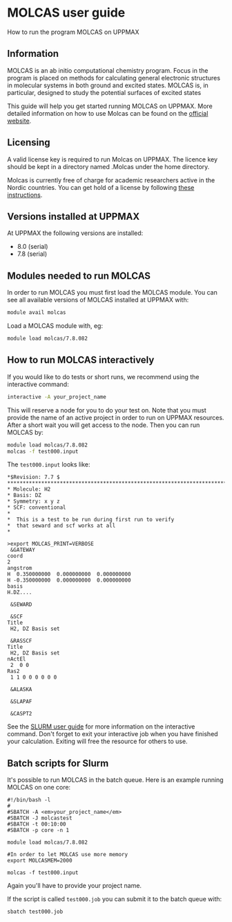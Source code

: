 # MOLCAS user guide

How to run the program MOLCAS on UPPMAX

## Information

MOLCAS is an ab initio computational chemistry program. Focus in the program is placed on methods for calculating general electronic structures in molecular systems in both ground and excited states. MOLCAS is, in particular, designed to study the potential surfaces of excited states

This guide will help you get started running MOLCAS on UPPMAX. More detailed information on how to use Molcas can be found on the [official website](https://molcas.org/).

## Licensing

A valid license key is required to run Molcas on UPPMAX. The licence key should be kept in a directory named .Molcas under the home directory.

Molcas is currently free of charge for academic researchers active in the Nordic countries. You can get hold of a license by following [these instructions](https://www.molcas.org/order.html).

## Versions installed at UPPMAX

At UPPMAX the following versions are installed:

- 8.0 (serial)
- 7.8 (serial)

## Modules needed to run MOLCAS

In order to run MOLCAS you must first load the MOLCAS module. You can see all available versions of MOLCAS installed at UPPMAX with:

```bash
module avail molcas
```

Load a MOLCAS module with, eg:

```bash
module load molcas/7.8.082
```

## How to run MOLCAS interactively

If you would like to do tests or short runs, we recommend using the interactive command:

```bash
interactive -A your_project_name
```

This will reserve a node for you to do your test on. Note that you must provide the name of an active project in order to run on UPPMAX resources. After a short wait you will get access to the node. Then you can run MOLCAS by:

```bash
module load molcas/7.8.082
molcas -f test000.input
```

The `test000.input` looks like:

```text
*$Revision: 7.7 $
************************************************************************
* Molecule: H2
* Basis: DZ
* Symmetry: x y z
* SCF: conventional
*
*  This is a test to be run during first run to verify
*  that seward and scf works at all
*

>export MOLCAS_PRINT=VERBOSE
 &GATEWAY
coord
2
angstrom
H  0.350000000  0.000000000  0.000000000
H -0.350000000  0.000000000  0.000000000
basis
H.DZ....

 &SEWARD

 &SCF
Title
 H2, DZ Basis set

 &RASSCF
Title
 H2, DZ Basis set
nActEl
 2  0 0
Ras2
 1 1 0 0 0 0 0 0

 &ALASKA

 &SLAPAF

 &CASPT2
```

See the [SLURM user guide](../cluster_guides/slurm.md) for more information on the interactive command. Don't forget to exit your interactive job when you have finished your calculation. Exiting will free the resource for others to use.

## Batch scripts for Slurm

It's possible to run MOLCAS in the batch queue. Here is an example running MOLCAS on one core:

```sbatch
#!/bin/bash -l
#
#SBATCH -A <em>your_project_name</em>
#SBATCH -J molcastest
#SBATCH -t 00:10:00
#SBATCH -p core -n 1

module load molcas/7.8.082

#In order to let MOLCAS use more memory
export MOLCASMEM=2000

molcas -f test000.input
```

Again you'll have to provide your project name.

If the script is called `test000.job` you can submit it to the batch queue with:

```bash
sbatch test000.job
```
